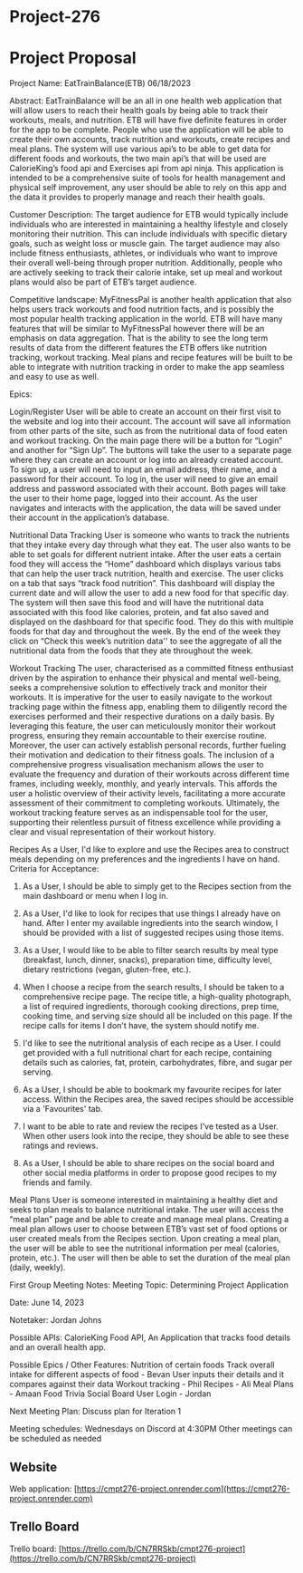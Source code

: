 # Project-276

# Project Proposal
Project Name: EatTrainBalance(ETB)
06/18/2023

Abstract:
EatTrainBalance will be an all in one health web application that will allow users to reach their health goals by being able to track their workouts, meals, and nutrition. ETB will have five definite features in order for the app to be complete. People who use the application will be able to create their own accounts, track nutrition and workouts, create recipes and meal plans. The system will use various api’s to be able to get data for different foods and workouts, the two main api’s that will be used are CalorieKing’s food api and Exercises api from api ninja. This application is intended to be a comprehensive suite of tools for health management and physical self improvement, any user should be able to rely on this app and the data it provides to properly manage and reach their health goals.

Customer Description:
The target audience for ETB would typically include individuals who are interested in maintaining a healthy lifestyle and closely monitoring their nutrition. This can include individuals with specific dietary goals, such as weight loss or muscle gain. The target audience may also include fitness enthusiasts, athletes, or individuals who want to improve their overall well-being through proper nutrition. Additionally, people who are actively seeking to track their calorie intake, set up meal and workout plans would also be part of ETB’s target audience.

Competitive landscape: 
MyFitnessPal is another health application that also helps users track workouts and food nutrition facts, and is possibly the most popular health tracking application in the world. ETB will have many features that will be similar to MyFitnessPal however there will be an emphasis on data aggregation. That is the ability to see the long term results of data from the different features the ETB offers like nutrition tracking, workout tracking. Meal plans and recipe features will be built to be able to integrate with nutrition tracking in order to make the app seamless and easy to use as well.

Epics:

Login/Register
User will be able to create an account on their first visit to the website and log into their account. The account will save all information from other parts of the site, such as from the nutritional data of food eaten and workout tracking. On the main page there will be a button for “Login” and another for “Sign Up”. The buttons will take the user to a separate page where they can create an account or log into an already created account. To sign up, a user will need to input an email address, their name, and a password for their account. To log in, the user will need to give an email address and password associated with their account. Both pages will take the user to their home page, logged into their account. As the user navigates and interacts with the application, the data will be saved under their account in the application’s database. 

Nutritional Data Tracking
User is someone who wants to track the nutrients that they intake every day through what they eat. The user also wants to be able to set goals for different nutrient intake. After the user eats a certain food they will access the “Home” dashboard which displays various tabs that can help the user track nutrition, health and exercise. The user clicks on a tab that says “track food nutrition”. This dashboard will display the current date and will allow the user to add a new food for that specific day. The system will then save this food and will have the nutritional data associated with this food like calories, protein, and fat also saved and displayed on the dashboard for that specific food. They do this with multiple foods for that day and throughout the week. By the end of the week they click on “Check this week’s nutrition data'' to see the aggregate of all the nutritional data from the foods that they ate throughout the week.

Workout Tracking
The user, characterised as a committed fitness enthusiast driven by the aspiration to enhance their physical and mental well-being, seeks a comprehensive solution to effectively track and monitor their workouts. It is imperative for the user to easily navigate to the workout tracking page within the fitness app, enabling them to diligently record the exercises performed and their respective durations on a daily basis. By leveraging this feature, the user can meticulously monitor their workout progress, ensuring they remain accountable to their exercise routine. Moreover, the user can actively establish personal records, further fueling their motivation and dedication to their fitness goals. The inclusion of a comprehensive progress visualisation mechanism allows the user to evaluate the frequency and duration of their workouts across different time frames, including weekly, monthly, and yearly intervals. This affords the user a holistic overview of their activity levels, facilitating a more accurate assessment of their commitment to completing workouts. Ultimately, the workout tracking feature serves as an indispensable tool for the user, supporting their relentless pursuit of fitness excellence while providing a clear and visual representation of their workout history.

Recipes
As a User, I'd like to explore and use the Recipes area to construct meals depending on my preferences and the ingredients I have on hand.
Criteria for Acceptance:

1. As a User, I should be able to simply get to the Recipes section from the main dashboard or menu when I log in.

2. As a User, I'd like to look for recipes that use things I already have on hand. After I enter my available ingredients into the search window, I should be provided with a list of suggested recipes using those items.

3. As a User, I would like to be able to filter search results by meal type (breakfast, lunch, dinner, snacks), preparation time, difficulty level, dietary restrictions (vegan, gluten-free, etc.).

4. When I choose a recipe from the search results, I should be taken to a comprehensive recipe page. The recipe title, a high-quality photograph, a list of required ingredients, thorough cooking directions, prep time, cooking time, and serving size should all be included on this page. If the recipe calls for items I don't have, the system should notify me.

5. I'd like to see the nutritional analysis of each recipe as a User. I could get provided with a full nutritional chart for each recipe, containing details such as calories, fat, protein, carbohydrates, fibre, and sugar per serving.

6. As a User, I should be able to bookmark my favourite recipes for later access. Within the Recipes area, the saved recipes should be accessible via a 'Favourites' tab.

7. I want to be able to rate and review the recipes I've tested as a User. When other users look into the recipe, they should be able to see these ratings and reviews.

8. As a User, I should be able to share recipes on the social board and other social media platforms in order to propose good recipes to my friends and family.

Meal Plans
User is someone interested in maintaining a healthy diet and seeks to plan meals to balance nutritional intake. The user will access the “meal plan” page and be able to create and manage meal plans. Creating a meal plan allows user to choose between ETB’s vast set of food options or user created meals from the Recipes section. Upon creating a meal plan, the user will be able to see the nutritional information per meal (calories, protein, etc.). The user will then be able to set the duration of the meal plan (daily, weekly).


First Group Meeting Notes: 
Meeting Topic:
    Determining Project Application

Date:
    June 14, 2023

Notetaker: 
    Jordan Johns

Possible APIs:
CalorieKing Food API, An Application that tracks food details and an overall health app.

Possible Epics / Other Features:
Nutrition of certain foods
Track overall intake for different aspects of food - Bevan 
User inputs their details and it compares against their data
Workout tracking - Phil
Recipes - Ali
Meal Plans - Amaan
Food Trivia
Social Board
User Login - Jordan

Next Meeting Plan:
Discuss plan for Iteration 1

Meeting schedules:
Wednesdays on Discord at 4:30PM
Other meetings can be scheduled as needed








## Website

Web application: [https://cmpt276-project.onrender.com](https://cmpt276-project.onrender.com)

## Trello Board

Trello board: [https://trello.com/b/CN7RRSkb/cmpt276-project](https://trello.com/b/CN7RRSkb/cmpt276-project)